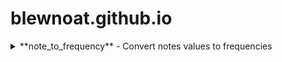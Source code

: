 # blewnoat.github.io
<details><summary> **note_to_frequency** - Convert notes values to frequencies</summary>
https://github.com/blewnoat/note_to_frequency
Convert a note value to a frequency.
</details>

